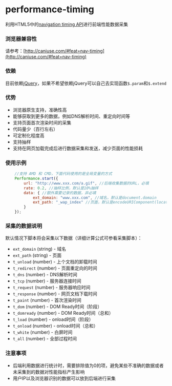 # performance-timing

利用HTML5中的[navigation timing API](http://www.w3.org/TR/navigation-timing/)进行前端性能数据采集

### 浏览器兼容性

请参考：[http://caniuse.com/#feat=nav-timing](http://caniuse.com/#feat=nav-timing)

### 依赖

目前依赖[jQuery](http://jquery.com/)，如果不希望依赖jQuery可以自己去实现函数`$.param`和`$.extend`

### 优势

* 浏览器原生支持，准确性高
* 能够获取到更多的数据，例如DNS解析时间、重定向时间等
* 支持页面首次渲染时间的采集
* 代码量少（百行左右）
* 可定制化程度高
* 支持抽样
* 支持在网页加载完成后进行数据采集和发送，减少页面的性能损耗

### 使用示例

```js
    //支持 AMD 和 CMD，下面代码使用的是全局变量的方式
    Performance.start({
        url: "http://www.xxx.com/a.gif", //后端收集数据的URL，必填
        rate: 0.2, //抽样比例，默认是10%抽样
        data: { //额外需要记录的数据，非必填
            ext_domain: "www.xxx.com", //域名，默认是document.domain
            ext_path: "_wap_index" //页面，默认是encodeURIComponent(location.pathname.toLowerCase().replace(/\//g, "_"));
        }
    });
```

### 采集的数据说明

默认情况下脚本将会采集以下数据（详细计算公式可参看采集脚本）：

* `ext_domain` (string) - 域名
* `ext_path` (string) - 页面
* `t_unload` (number) - 上个文档的卸载时间
* `t_redirect` (number) - 页面重定向的时间
* `t_dns` (number) - DNS解析时间
* `t_tcp` (number) - 服务器连接时间
* `t_request` (number) - 服务器响应时间
* `t_response` (number) - 网页文档下载时间
* `t_paint` (number) - 首次渲染时间
* `t_dom` (number) - DOM Ready时间（阶段）
* `t_domready` (number) - DOM Ready时间（总和）
* `t_load` (number) - onload时间（阶段）
* `t_onload` (number) - onload时间（总和）
* `t_white` (number) - 白屏时间
* `t_all` (number) - 全部过程时间

### 注意事项

* 后端利用数据进行统计时，需要排除值为0的项，避免某些不准确的数据或者未采集到的数据对性能指标产生影响
* 用户IP以及浏览器识别的数据可以放到后端进行采集
